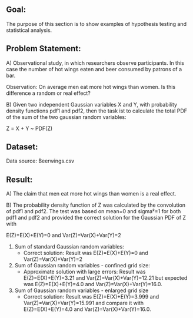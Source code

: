 Goal:
-----
The purpose of this section is to show examples of hypothesis testing and statistical analysis.

Problem Statement:
------------------
A)
Observational study, in which researchers observe participants. 
In this case the number of hot wings eaten and beer consumed by patrons of a bar.

Observation: On average men eat more hot wings than women. Is this difference a random or real effect?

B)
Given two independent Gaussian variables X and Y, with probability density functions pdf1 and pdf2, 
then the task ist to calculate the total PDF of the sum of the two gaussian random variables: 

Z = X + Y ~ PDF(Z)

Dataset:
--------
Data source: Beerwings.csv

Result:
-------
A)
The claim that men eat more hot wings than women is a real effect.

B)
The probability density function of Z was calculated by the convolution of pdf1 and pdf2. 
The test was based on mean=0 and sigma²=1 for both pdf1 and pdf2 and provided the correct solution for the Gaussian PDF of Z with 

E(Z)=E(X)+E(Y)=0 and Var(Z)=Var(X)+Var(Y)=2

1. Sum of standard Gaussian random variables: 
	- Correct solution: Result was E(Z)=E(X)+E(Y)=0 and Var(Z)=Var(X)+Var(Y)=2
2. Sum of Gaussian random variables - confined grid size:
	- Approximate solution with large errors: Result was E(Z)=E(X)+E(Y)=3.21 and Var(Z)=Var(X)+Var(Y)=12.21 but expected was E(Z)=E(X)+E(Y)=4.0 and Var(Z)=Var(X)+Var(Y)=16.0.
3. Sum of Gaussian random variables - enlarged grid size
	- Correct solution: Result was E(Z)=E(X)+E(Y)=3.999 and Var(Z)=Var(X)+Var(Y)=15.991 and compare it with E(Z)=E(X)+E(Y)=4.0 and Var(Z)=Var(X)+Var(Y)=16.0.

